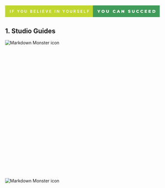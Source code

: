 ![believe-in-yourself](https://raw.githubusercontent.com/RascarKapHack/RascarKapHack/37dd31f736dc4c91a8eaa813f7826a39fbe0dad8/img/if-you-believe-in-yourself-you-can-succeed.svg?style=centerme)

## 1. Studio Guides

<img src="https://images-na.ssl-images-amazon.com/images/I/81tzCSVZrKL.jpg"
     alt="Markdown Monster icon"
     style="float: left; margin-right: 10px;"
     width="330px"
     height="450px" /><img src="https://pictures.abebooks.com/isbn/9781260142655-fr.jpg"
     alt="Markdown Monster icon"
     style="float: left; margin-right: 10px;"
     width="330px"
     height="450px" />